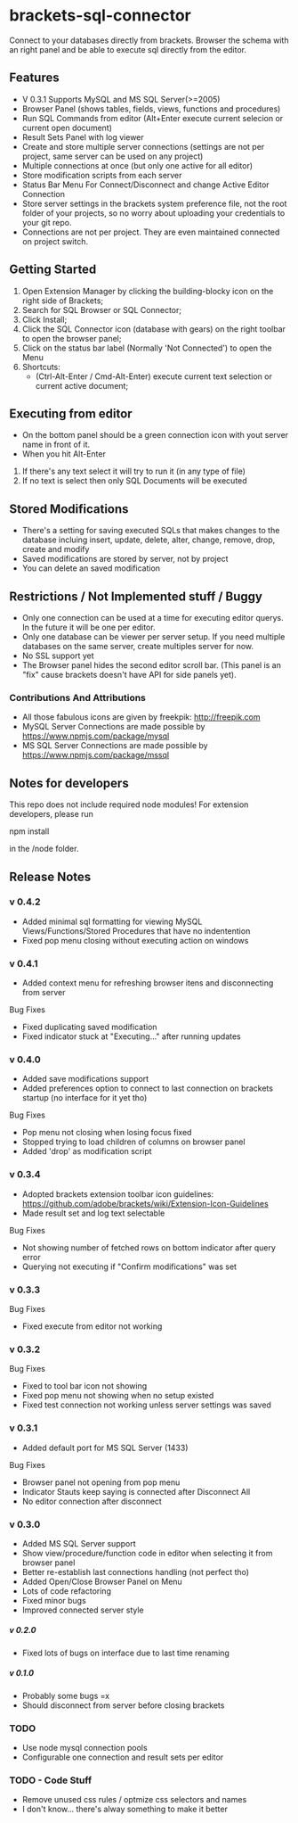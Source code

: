 brackets-sql-connector
====================

Connect to your databases directly from brackets. Browser the schema with an right panel and be able to execute sql directly from the editor.

## Features ##

* V 0.3.1 Supports MySQL and MS SQL Server(>=2005)
* Browser Panel (shows tables, fields, views, functions and procedures)
* Run SQL Commands from editor (Alt+Enter execute current selecion or current open document)
* Result Sets Panel with log viewer
* Create and store multiple server connections (settings are not per project, same server can be used on any project)
* Multiple connections at once (but only one active for all editor)
* Store modification scripts from each server
* Status Bar Menu For Connect/Disconnect and change Active Editor Connection
* Store server settings in the brackets system preference file, not the root folder of your projects, so no worry about uploading your credentials to your git repo.
* Connections are not per project. They are even maintained connected on project switch.

## Getting Started ##

1. Open Extension Manager by clicking the building-blocky icon on the right side of Brackets;
2. Search for SQL Browser or SQL Connector;
3. Click Install;
4. Click the SQL Connector icon (database with gears) on the right toolbar to open the browser panel;
5. Click on the status bar label (Normally 'Not Connected') to open the Menu 
8. Shortcuts: 
    * (Ctrl-Alt-Enter / Cmd-Alt-Enter) execute current text selection or current active document;
   
## Executing from editor ##

* On the bottom panel should be a green connection icon with yout server name in front of it.
* When you hit Alt-Enter 
1. If there's any text select it will try to run it (in any type of file)
2. If no text is select then only SQL Documents will be executed
   
## Stored Modifications ##

* There's a setting for saving executed SQLs that makes changes to the database incluing insert, update, delete, alter, change, remove, drop, create and modify
* Saved modifications are stored by server, not by project
* You can delete an saved modification

## Restrictions / Not Implemented stuff / Buggy ##
	
* Only one connection can be used at a time for executing editor querys. In the future it will be one per editor.
* Only one database can be viewer per server setup. If you need multiple databases on the same server, create multiples server for now.
* No SSL support yet
* The Browser panel hides the second editor scroll bar. (This panel is an "fix" cause brackets doesn't have API for side panels yet).

### Contributions And Attributions ###

* All those fabulous icons are given by freekpik: http://freepik.com
* MySQL Server Connections are made possible by https://www.npmjs.com/package/mysql
* MS SQL Server Connections are made possible by https://www.npmjs.com/package/mssql

## Notes for developers ##

This repo does not include required node modules! For extension developers, please run 

npm install

in the /node folder.

## Release Notes ##

### v 0.4.2 ###

* Added minimal sql formatting for viewing MySQL Views/Functions/Stored Procedures that have no indentention
* Fixed pop menu closing without executing action on windows

### v 0.4.1 ###

* Added context menu for refreshing browser itens and disconnecting from server

Bug Fixes

* Fixed duplicating saved modification 
* Fixed indicator stuck at "Executing..." after running updates

### v 0.4.0 ###

* Added save modifications support
* Added preferences option to connect to last connection on brackets startup (no interface for it yet tho)

Bug Fixes

* Pop menu not closing when losing focus fixed
* Stopped trying to load children of columns on browser panel
* Added 'drop' as modification script

### v 0.3.4 ###
* Adopted brackets extension toolbar icon guidelines: https://github.com/adobe/brackets/wiki/Extension-Icon-Guidelines
* Made result set and log text selectable

Bug Fixes

* Not showing number of fetched rows on bottom indicator after query error
* Querying not executing if "Confirm modifications" was set

### v 0.3.3 ###

Bug Fixes

* Fixed execute from editor not working 

### v 0.3.2 ###

Bug Fixes

* Fixed to tool bar icon not showing
* Fixed pop menu not showing when no setup existed
* Fixed test connection not working unless server settings was saved

### v 0.3.1 ###
* Added default port for MS SQL Server (1433)

Bug Fixes

* Browser panel not opening from pop menu
* Indicator Stauts keep saying is connected after Disconnect All
* No editor connection after disconnect

### v 0.3.0 ###
* Added MS SQL Server support
* Show view/procedure/function code in editor when selecting it from browser panel
* Better re-establish last connections handling (not perfect tho)
* Added Open/Close Browser Panel on Menu
* Lots of code refactoring
* Fixed minor bugs
* Improved connected server style

##### v 0.2.0 #####
* Fixed lots of bugs on interface due to last time renaming

##### v 0.1.0 #####
* Probably some bugs =x 
* Should disconnect from server before closing brackets

### TODO ###
* Use node mysql connection pools
* Configurable one connection and result sets per editor

### TODO - Code Stuff ###

* Remove unused css rules / optmize css selectors and names
* I don't know... there's alway something to make it better
